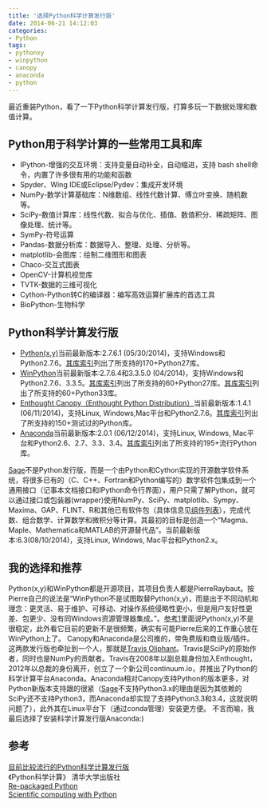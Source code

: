 ```yaml
---
title: '选择Python科学计算发行版'
date: 2014-06-21 14:12:03
categories: 
- Python
tags: 
- pythonxy
- winpython
- canopy
- anaconda
- python
---
```

最近重装Python，看了一下Python科学计算发行版，打算多玩一下数据处理和数值计算。

## Python用于科学计算的一些常用工具和库

- IPython-增强的交互环境：支持变量自动补全，自动缩进，支持 bash shell命令，内置了许多很有用的功能和函数
- Spyder、Wing IDE或Eclipse/Pydev：集成开发环境
- NumPy-数学计算基础库：N维数组、线性代数计算、傅立叶变换、随机数等。
- SciPy-数值计算库：线性代数、拟合与优化、插值、数值积分、稀疏矩阵、图像处理、统计等。
- SymPy-符号运算
- Pandas-数据分析库：数据导入、整理、处理、分析等。
- matplotlib-会图库：绘制二维图形和图表
- Chaco-交互式图表
- OpenCV-计算机视觉库
- TVTK-数据的三维可视化
- Cython-Python转C的编译器：编写高效运算扩展库的首选工具
- BioPython-生物科学

## Python科学计算发行版

- [Python(x,y)](https://code.google.com/p/pythonxy/)当前最新版本:2.7.6.1 (05/30/2014)，支持Windows和Python2.7.6。[其库索引](https://code.google.com/p/pythonxy/wiki/StandardPlugins)列出了所支持的170+Python27库。
- [WinPython](http://winpython.sourceforge.net/)当前最新版本:2.7.6.4和3.3.5.0 (04/2014)，支持Windows和Python2.7.6、3.3.5。[其库索引](http://sourceforge.net/p/winpython/wiki/PackageIndex_27/)列出了所支持的60+Python27库。[其库索引](http://sourceforge.net/p/winpython/wiki/PackageIndex_33/)列出了所支持的60+Python33库。
- [Enthought Canopy（Enthought Python Distribution）](https://store.enthought.com/)当前最新版本:1.4.1 (06/11/2014)，支持Linux, Windows,Mac平台和Python2.7.6。[其库索引](https://www.enthought.com/products/canopy/package-index/)列出了所支持的150+测试过的Python库。
- [Anaconda](https://store.continuum.io/cshop/anaconda/)当前最新版本:2.0.1 (06/12/2014)，支持Linux, Windows, Mac平台和Python2.6、2.7、3.3、3.4。[其库索引](http://docs.continuum.io/anaconda/pkg-docs.html)列出了所支持的195+流行Python库。

[Sage](http://sagemath.org/)不是Python发行版，而是一个由Python和Cython实现的开源数学软件系统，将很多已有的（C、C++、Fortran和Python编写的）数学软件包集成到一个通用接口（记事本文档接口和IPython命令行界面），用户只需了解Python，就可以通过接口或包装器(wrapper)使用NumPy、SciPy、matplotlib、Sympy、Maxima、GAP、FLINT、R和其他已有软件包（具体信息见[组件列表](http://www.sagemath.org/links-components.html)），完成代数、组合数学、计算数学和微积分等计算。其最初的目标是创造一个“Magma、Maple、Mathematica和MATLAB的开源替代品”。当前最新版本:6.3(08/10/2014)，支持Linux, Windows, Mac平台和Python2.x。

## 我的选择和推荐

Python(x,y)和WinPython都是开源项目，其项目负责人都是PierreRaybaut。按Pierre自己的说法是“WinPython不是试图取替Python(x,y)，而是出于不同动机和理念：更灵活、易于维护、可移动、对操作系统侵略性更小，但是用户友好性更差、包更少、没有同Windows资源管理器集成。”。[参考1](http://blog.csdn.net/rumswell/article/details/8927603)里面说Python(x,y)不是很稳定，此外看它目前的更新不是很频繁，确实有可能Pierre后来的工作重心放在WinPython上了。
Canopy和Anaconda是公司推的，带免费版和商业版/插件。这两款发行版也牵扯到一个人，那就是[Travis Oliphant](/in/teoliphant)。Travis是SciPy的原始作者，同时也是NumPy的贡献者。Travis在2008年以副总裁身份加入Enthought，2012年以总裁的身份离开，创立了一个新公司continuum.io，并推出了Python的科学计算平台Anaconda。Anaconda相对Canopy支持Python的版本更多，对Python新版本支持跟的很紧（[Sage](http://sagemath.org/)不支持Python3.x的理由是因为其依赖的SciPy还不支持Python3，而Anaconda却实现了支持Python3.3和3.4，这就说明问题了），此外其在Linux平台下（通过conda管理）安装更方便。
不言而喻，我最后选择了安装科学计算发行版Anaconda:)

## 参考

[目前比较流行的Python科学计算发行版](http://blog.csdn.net/rumswell/article/details/8927603)  
《Python科学计算》 清华大学出版社  
[Re-packaged Python](http://blog.csdn.net/stereohomology/article/details/19750083)  
[Scientific computing with Python](http://www.scientificpython.net/index.html)  